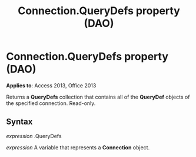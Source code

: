 ﻿---
title: Connection.QueryDefs property (DAO)
TOCTitle: QueryDefs Property
ms:assetid: b7a8bee1-fd24-32c6-ccba-abf25b879c9e
ms:mtpsurl: https://msdn.microsoft.com/library/Ff822426(v=office.15)
ms:contentKeyID: 48547304
ms.date: 09/18/2015
mtps_version: v=office.15
---

# Connection.QueryDefs property (DAO)


**Applies to**: Access 2013, Office 2013

Returns a **QueryDefs** collection that contains all of the **QueryDef** objects of the specified connection. Read-only.

## Syntax

*expression* .QueryDefs

*expression* A variable that represents a **Connection** object.

